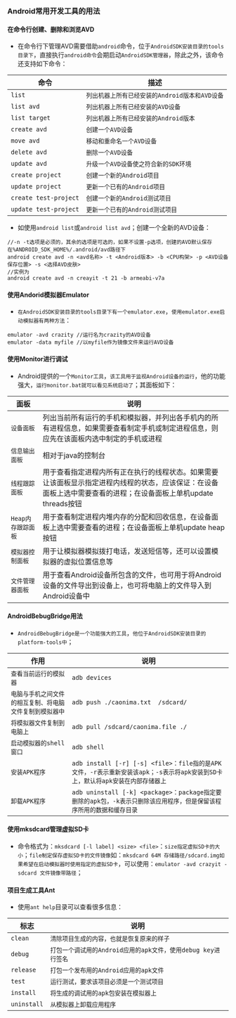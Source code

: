### Android常用开发工具的用法
#### 在命令行创建、删除和浏览AVD
+ 在命令行下管理AVD需要借助`android`命令，位于`AndroidSDK安装目录的tools目录下`，直接执行`android命令`会期启动`AndroidSDK管理器`，除此之外，该命令还支持如下命令：

|命令|描述|
|------|------|
|`list`|`列出机器上所有已经安装的Android版本和AVD设备`|
|`list avd`|`列出机器上所有已经安装的AVD设备`|
|`list target`|`列出机器上所有已经安装的Android版本`|
|`create avd`|`创建一个AVD设备`|
|`move avd`|`移动和重命名一个AVD设备`|
|`delete avd`|`删除一个AVD设备`|
|`update avd`|`升级一个AVD设备使之符合新的SDK环境`|
|`create project`|`创建一个新的Android项目`|
|`update project`|`更新一个已有的Android项目`|
|`create test-project`|`创建一个新的Android测试项目`|
|`update test-project`|`更新一个已有的Android测试项目`|

+ 如使用`android list`或`android list avd`；创建一个全新的AVD设备：

```
//-n -t选项是必须的，其余的选项是可选的，如果不设置-p选项，创建的AVD默认保存在%ANDROID_SDK_HOME%/.android/avd路径下
android create avd -n <avd名称> -t <Android版本> -b <CPU构架> -p <AVD设备保存位置> -s <选择AVD皮肤>
//实例为
android create avd -n creayit -t 21 -b armeabi-v7a
```

#### 使用Andorid模拟器Emulator
+ `在AndroidSDK安装目录的tools目录下有一个emulator.exe`，`使用emulator.exe启动模拟器有两种方法`：

```
emulator -avd crazity //运行名为crazity的AVD设备
emulator -data myfile //以myfile作为镜像文件来运行AVD设备
```

#### 使用Monitor进行调试
+ Android提供的一个`Monitor工具`，`该工具用于监视Android设备的运行`，他的功能强大，`运行monitor.bat就可以看见系统启动了`；其面板如下：

|面板|说明|
|------|------|
|`设备面板`|列出当前所有运行的手机和模拟器，并列出各手机内的所有进程信息，如果需要查看制定手机或制定进程信息，则应先在该面板内选中制定的手机或进程|
|`信息输出面板`|相对于java的控制台|
|`线程跟踪面板`|用于查看指定进程内所有正在执行的线程状态。如果需要让该面板显示指定进程内线程的状态，应该保证：在设备面板上选中需要查看的进程；在设备面板上单机update threads按钮|
|`Heap内存跟踪面板`|用于查看制定进程内堆内存的分配和回收信息，在设备面板上选中需要查看的进程；在设备面板上单机update heap按钮|
|`模拟器控制面板`|用于让模拟器模拟拨打电话，发送短信等，还可以设置模拟器的虚拟位置信息等|
|`文件管理器面板`|用于查看Android设备所包含的文件，也可用于将Android设备的文件导出到设备上，也可将电脑上的文件导入到Android设备中|

#### AndroidBebugBridge用法
+ `AndroidBebugBridge是一个功能强大的工具`，`他位于AndroidSDK安装目录的platform-tools中`；

|作用|说明|
|------|------|
|`查看当前运行的模拟器`|`adb devices`|
|`电脑与手机之间文件的相互复制、将电脑文件复制到模拟器中`|`adb push ./caonima.txt  /sdcard/`|
|`将模拟器文件复制到电脑上`|`adb pull /sdcard/caonima.file ./`|
|`启动模拟器的shell窗口`|`adb shell`|
|`安装APK程序`|`adb install [-r] [-s] <file>：file指的是APK文件，-r表示重新安装该apk；-s表示将apk安装到SD卡上，默认将apk安装在内部存储器上`|
|`卸载APK程序`|`adb uninstall [-k] <package>：package指定要删除的apk包，-k表示只删除该应用程序，但是保留该程序所用的数据和缓存目录`|

#### 使用mksdcard管理虚拟SD卡
+ 命令格式为：`mksdcard [-l label] <size> <file>`：`size指定虚拟SD卡的大小`；`file制定保存虚拟SD卡的文件镜像`如：`mksdcard 64M 存储路径/sdcard.img如果希望在启动模拟器时使用指定的虚拟SD卡`，可以使用：`emulator -avd crazyit -sdcard 文件镜像带路径`；
#### 项目生成工具Ant
+ 使用`ant help`目录可以查看很多信息：

|标志|说明|
|------|------|
|`clean`|`清除项目生成的内容，也就是恢复原来的样子`|
|`debug`|`打包一个调试用的Android应用的apk文件，使用debug key进行签名`|
|`release`|`打包一个发布用的Android应用的apk文件`|
|`test`|`运行测试，要求该项目必须是一个测试项目`|
|`install`|`将生成的调试用的apk包安装在模拟器上`|
|`uninstall`|`从模拟器上卸载应用程序`|
